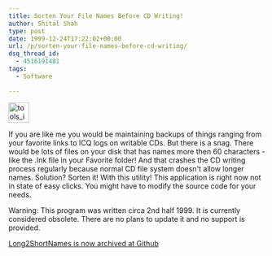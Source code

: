 ```yaml
---
title: Sorten Your File Names Before CD Writing!
author: Shital Shah
type: post
date: 1999-12-24T17:22:02+00:00
url: /p/sorten-your-file-names-before-cd-writing/
dsq_thread_id:
  - 4516191481
tags:
  - Software

---
```

[<img src="/images/posts/2003/03/tools_icon.gif" alt="tools_icon" width="40" height="40" class="alignleft size-full wp-image-1124" />][1]

If you are like me you would be maintaining backups of things ranging from your favorite links to ICQ logs on writable CDs. But there is a snag. There would be lots of files on your disk that has names more then 60 characters - like the .lnk file in your Favorite folder! And that crashes the CD writing process regularly because normal CD file system doesn't allow longer names. Solution? Sorten it! With this utility! This application is right now not in state of easy clicks. You might have to modify the source code for your needs.

<p class="obsolete">
  Warning: This program was written circa 2nd half 1999. It is currently considered obsolete. There are no plans to update it and no support is provided.
</p>

[Long2ShortNames is now archived at Github][2]

<div class="github-widget" data-repo="sytelus/Long2ShortNames">
</div>

 [1]: /images/posts/2003/03/tools_icon.gif
 [2]: https://github.com/sytelus/Long2ShortNames